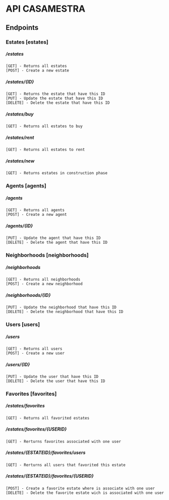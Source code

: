 # API CASAMESTRA

## Endpoints

### Estates [estates]

##### /estates

	[GET] - Returns all estates
	[POST] - Create a new estate

##### /estates/{ID}

	[GET] - Returns the estate that have this ID
	[PUT] - Update the estate that have this ID
	[DELETE] - Delete the estate that have this ID

##### /estates/buy

	[GET] - Returns all estates to buy

##### /estates/rent

	[GET] - Returns all estates to rent

##### /estates/new

	[GET] - Returns estates in construction phase


### Agents [agents]

##### /agents

	[GET] - Returns all agents
	[POST] - Create a new agent

##### /agents/{ID}

	[PUT] - Update the agent that have this ID
	[DELETE] - Delete the agent that have this ID

### Neighborhoods [neighborhoods]

##### /neighborhoods

	[GET] - Returns all neighborhoods
	[POST] - Create a new neighborhood

##### /neighborhoods/{ID}

	[PUT] - Update the neighborhood that have this ID
	[DELETE] - Delete the neighborhood that have this ID

### Users [users]

##### /users

	[GET] - Returns all users
	[POST] - Create a new user

##### /users/{ID}

	[PUT] - Update the user that have this ID
	[DELETE] - Delete the user that have this ID

### Favorites [favorites]

##### /estates/favorites

	[GET] - Returns all favorited estates

##### /estates/favorites/{USERID}

	[GET] - Rerturns favorites associated with one user

##### /estates/{ESTATEID}/favorites/users

	[GET] - Rerturns all users that favorited this estate

##### /estates/{ESTATEID}/favorites/{USERID}

	[POST] - Create a favorite estate where is associate with one user
	[DELETE] - Delete the favorite estate wich is associated with one user